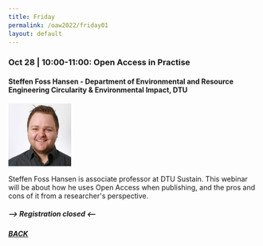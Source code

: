 ```yaml
---
title: Friday
permalink: /oaw2022/friday01
layout: default
---
```


### Oct 28 | 10:00-11:00: Open Access in Practise

#### Steffen Foss Hansen - Department of Environmental and Resource Engineering Circularity & Environmental Impact, DTU

<img src="/images/SFH.jpg" alt="Steffen Foss Hansen" style="height: 25%; width:25%;"/>

Steffen Foss Hansen is associate professor at DTU Sustain. This webinar will be about how he uses Open Access when publishing, and the pros and cons of it from a researcher's perspective.

##### --> Registration closed <--

##### [BACK](https://openaccess.dk/oaw2022#programme-of-the-danish-open-access-week-2022)

